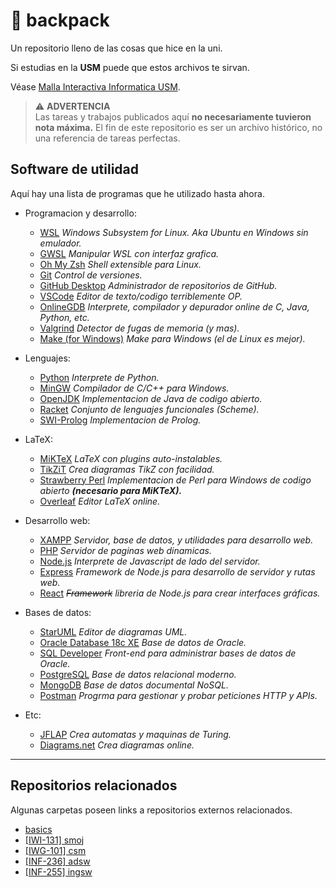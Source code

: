 # 🎒 backpack

Un repositorio lleno de las cosas que hice en la uni.

Si estudias en la **USM** puede que estos archivos te sirvan.

Véase [Malla Interactiva Informatica USM](https://mallas.labcomp.cl/).

> ⚠ **ADVERTENCIA**<br>Las tareas y trabajos publicados aquí **no necesariamente tuvieron nota máxima.** El fin de este repositorio es ser un archivo histórico, no una referencia de tareas perfectas.

## Software de utilidad

Aquí hay una lista de programas que he utilizado hasta ahora.

* Programacion y desarrollo:
  * [WSL](https://ubuntu.com/wsl) *Windows Subsystem for Linux. Aka Ubuntu en Windows sin emulador.*
  * [GWSL](https://opticos.github.io/gwsl/) *Manipular WSL con interfaz grafica.*
  * [Oh My Zsh](https://ohmyz.sh/#install) *Shell extensible para Linux.*
  * [Git](https://git-scm.com/) *Control de versiones.*
  * [GitHub Desktop](https://desktop.github.com/) *Administrador de repositorios de GitHub.*
  * [VSCode](https://code.visualstudio.com/) *Editor de texto/codigo terriblemente OP.*
  * [OnlineGDB](https://www.onlinegdb.com/) *Interprete, compilador y depurador online de C, Java, Python, etc.*
  * [Valgrind](https://valgrind.org/) *Detector de fugas de memoria (y mas).*
  * [Make (for Windows)](https://github.com/CarlosSiles67/Make_3.81) *Make para Windows (el de Linux es mejor).*

* Lenguajes:
  * [Python](https://www.python.org/downloads/) *Interprete de Python.*
  * [MinGW](https://sourceforge.net/projects/mingw/) *Compilador de C/C++ para Windows.*
  * [OpenJDK](https://jdk.java.net/archive/) *Implementacion de Java de codigo abierto.*
  * [Racket](https://download.racket-lang.org/) *Conjunto de lenguajes funcionales (Scheme).*
  * [SWI-Prolog](https://www.swi-prolog.org/Download.html) *Implementacion de Prolog.*

* LaTeX:
  * [MiKTeX](https://miktex.org/download) *LaTeX con plugins auto-instalables.*
  * [TikZiT](https://tikzit.github.io/) *Crea diagramas TikZ con facilidad.*
  * [Strawberry Perl](https://strawberryperl.com/) *Implementacion de Perl para Windows de codigo abierto **(necesario para MiKTeX).***
  * [Overleaf](https://es.overleaf.com/) *Editor LaTeX online.*

* Desarrollo web:
  * [XAMPP](https://www.apachefriends.org/es/index.html) *Servidor, base de datos, y utilidades para desarrollo web.*
  * [PHP](https://www.php.net/) *Servidor de paginas web dinamicas.*
  * [Node.js](https://nodejs.org/en/) *Interprete de Javascript de lado del servidor.*
  * [Express](https://expressjs.com/) *Framework de Node.js para desarrollo de servidor y rutas web.*
  * [React](https://reactjs.org/) *~~Framework~~ libreria de Node.js para crear interfaces gráficas.*

* Bases de datos:
  * [StarUML](https://staruml.io/) *Editor de diagramas UML.*
  * [Oracle Database 18c XE](https://www.oracle.com/database/technologies/xe18c-downloads.html) *Base de datos de Oracle.*
  * [SQL Developer](https://www.oracle.com/tools/downloads/sqldev-downloads.html) *Front-end para administrar bases de datos de Oracle.*
  * [PostgreSQL](https://www.postgresql.org/) *Base de datos relacional moderno.*
  * [MongoDB](https://www.mongodb.com/) *Base de datos documental NoSQL.*
  * [Postman](https://www.postman.com/) *Progrma para gestionar y probar peticiones HTTP y APIs.*

* Etc:
  * [JFLAP](https://github.com/moxwel/backpack/tree/main/5%20%5BINF-155%5D%20Informatica%20Teorica/JFLAP) *Crea automatas y maquinas de Turing.*
  * [Diagrams.net](https://app.diagrams.net/) *Crea diagramas online.*

---

## Repositorios relacionados

Algunas carpetas poseen links a repositorios externos relacionados.

* [basics](https://github.com/moxwel/basics)
* [[IWI-131] smoj](https://github.com/moxwel/utfsm-smoj)
* [[IWG-101] csm](https://github.com/moxwel/csm)
* [[INF-236] adsw](https://github.com/moxwel/utfsm-adsw)
* [[INF-255] ingsw](https://github.com/moxwel/utfsm-ingsw)
